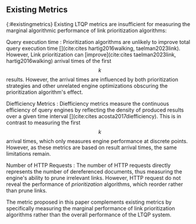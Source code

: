 ## Existing Metrics
{:#existingmetrics}
Existing LTQP metrics are insufficient for measuring the marginal algorithmic performance of link prioritization algorithms:

Query execution time
: Prioritization algorithms are unlikely to improve total query execution time [](cite:cites hartig2016walking, taelman2023link). However, Link prioritization can [improve](cite:cites taelman2023link, hartig2016walking) arrival times of the first $$ k $$ results. However, the arrival times are influenced by both prioritization strategies and other unrelated engine optimizations obscuring the prioritization algorithm's effect.

Diefficiency Metrics
: Diefficiency metrics measure the continuous efficiency of query engines by reflecting the density of produced results over a given time interval [](cite:cites acosta2017diefficiency). This is in contrast to measuring the first $$ k $$ arrival times, which only measures engine performance at discrete points. However, as these metrics are based on result arrival times, the same limitations remain.

Number of HTTP Requests
: The number of HTTP requests directly represents the number of dereferenced documents, thus measuring the engine's ability to prune irrelevant links. However, HTTP request do not reveal the performance of _prioritization_ algorithms, which reorder rather than prune links.

The metric proposed in this paper complements existing metrics by specifically measuring the marginal performance of link prioritization algorithms rather than the overall performance of the LTQP system.
